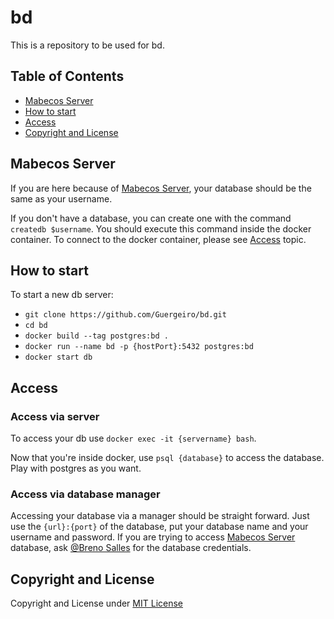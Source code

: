 # bd
This is a repository to be used for bd.

## Table of Contents
- [Mabecos Server](#mabecos-server)
- [How to start](#how-to-start)
- [Access](#access)
- [Copyright and License](#copyright-and-license)

## Mabecos Server
If you are here because of [Mabecos Server](https://github.com/Guergeiro/mabecos-server), your database should be the same as your username.

If you don't have a database, you can create one with the command `createdb $username`. You should execute this command inside the docker container. To connect to the docker container, please see [Access](#access) topic.
## How to start
To start a new db server:
- `git clone https://github.com/Guergeiro/bd.git`
- `cd bd`
- `docker build --tag postgres:bd .`
- `docker run --name bd -p {hostPort}:5432 postgres:bd`
- `docker start db`

## Access
### Access via server
To access your db use `docker exec -it {servername} bash`.

Now that you're inside docker, use `psql {database}` to access the database. Play with postgres as you want.
### Access via database manager
Accessing your database via a manager should be straight forward. Just use the `{url}:{port}` of the database, put your database name and your username and password. If you are trying to access [Mabecos Server](https://github.com/Guergeiro/mabecos-server) database, ask [@Breno Salles](https://github.com/Guergeiro) for the database credentials.

## Copyright and License
Copyright and License under [MIT License](https://github.com/Guergeiro/bd/blob/master/LICENSE)
